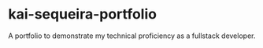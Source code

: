 # kai-sequeira-portfolio
A portfolio to demonstrate my technical proficiency as a fullstack developer.
